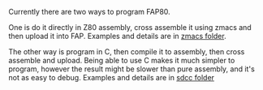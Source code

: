 Currently there are two ways to program FAP80.


One is do it directly in Z80 assembly, cross assemble it using zmacs and then upload it into FAP. Examples and details are in [zmacs folder](./zmacs).


The other way is program in C, then compile it to assembly, then cross assemble and upload. Being able to use C makes it much simpler to program, however the result might be slower than pure assembly, and it's not as easy to debug. Examples and details are in [sdcc folder](./sdcc)